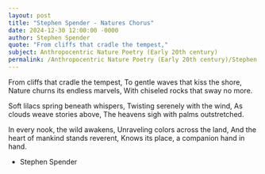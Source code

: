 ```yaml
---
layout: post
title: "Stephen Spender - Natures Chorus"
date: 2024-12-30 12:00:00 -0000
author: Stephen Spender
quote: "From cliffs that cradle the tempest,"
subject: Anthropocentric Nature Poetry (Early 20th century)
permalink: /Anthropocentric Nature Poetry (Early 20th century)/Stephen Spender/Stephen Spender - Natures Chorus
---
```


From cliffs that cradle the tempest,
To gentle waves that kiss the shore,
Nature churns its endless marvels,
With chiseled rocks that sway no more.

Soft lilacs spring beneath whispers,
Twisting serenely with the wind,
As clouds weave stories above,
The heavens sigh with palms outstretched.

In every nook, the wild awakens,
Unraveling colors across the land,
And the heart of mankind stands reverent,
Knows its place, a companion hand in hand.

- Stephen Spender
